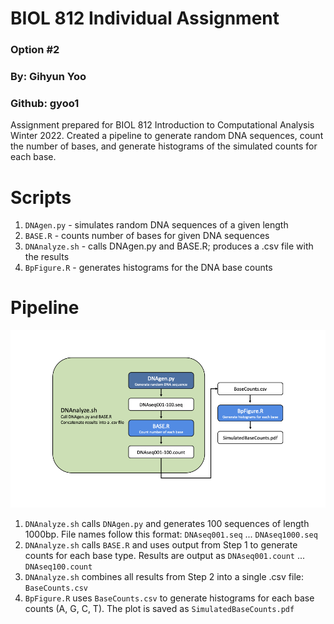 # BIOL 812 Individual Assignment
### Option #2

### By: Gihyun Yoo
### Github: gyoo1   

Assignment prepared for BIOL 812 Introduction to Computational Analysis Winter 2022. Created a pipeline to generate random DNA sequences, count the number of bases, and generate histograms of the simulated counts for each base.

# Scripts
1. `DNAgen.py` - simulates random DNA sequences of a given length
2. `BASE.R` - counts number of bases for given DNA sequences
3. `DNAnalyze.sh` - calls DNAgen.py and BASE.R; produces a .csv file with the results
4. `BpFigure.R` - generates histograms for the DNA base counts

# Pipeline
![pipeline for the BIOL 812 assignment](./Pipeline.png)

1. `DNAnalyze.sh` calls `DNAgen.py` and generates 100 sequences of length 1000bp. File names follow this format: `DNAseq001.seq` ... `DNAseq1000.seq`
2. `DNAnalyze.sh` calls `BASE.R` and uses output from Step 1 to generate counts for each base type. Results are output as `DNAseq001.count` ... `DNAseq100.count`
3. `DNAnalyze.sh` combines all results from Step 2 into a single .csv file: `BaseCounts.csv`
4. `BpFigure.R` uses `BaseCounts.csv` to generate histograms for each base counts (A, G, C, T). The plot is saved as `SimulatedBaseCounts.pdf`
